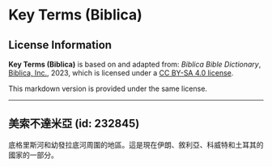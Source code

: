 # Key Terms (Biblica)

## License Information

**Key Terms (Biblica)** is based on and adapted from: _Biblica Bible Dictionary_, [Biblica, Inc.](https://www.biblica.com/), 2023, which is licensed under a [CC BY-SA 4.0 license](https://creativecommons.org/licenses/by-sa/4.0/legalcode.en).

This markdown version is provided under the same license.



--------------------------------

## 美索不達米亞 (id: 232845)

底格里斯河和幼發拉底河周圍的地區。這是現在伊朗、敘利亞、科威特和土耳其的國家的一部分。


